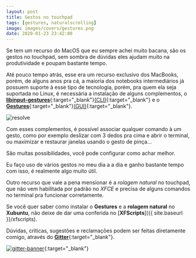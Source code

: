 ```yaml
---
layout: post
title: Gestos no touchpad
tags: [gestures, naturalscrolling]
image: images/covers/gestures.png
date: 2020-01-23 23:42:00
---
```


Se tem um recurso do MacOS que eu sempre achei muito bacana, são os gestos no touchpad, sem sombra de dúvidas eles ajudam muito na produtividade e poupam bastante tempo.

Até pouco tempo atrás, esse era um recurso exclusivo dos MacBooks, porém, de alguns anos pra cá, a maioria dos notebooks intermediários já possuem suporte à esse tipo de tecnologia, porém, pra quem ela seja suportada no Linux, é necessária a instalação de alguns complementos, o [**libinput-gestures**](https://github.com/bulletmark/libinput-gestures){:target="_blank"}[(CLI)](https://pt.wikipedia.org/wiki/Interface_de_linha_de_comandos){:target="_blank"} e o [**Gestures**](https://gitlab.com/cunidev/gestures){:target="_blank"}[(GUI)](https://pt.wikipedia.org/wiki/Interface_gr%C3%A1fica_do_utilizador){:target="_blank"}.

![resolve](https://xfscripts.rauldipeas.tk/images/gestures.png)

Com esses complementos, é possível associar qualquer comando à um gesto, como por exemplo deslizar com 3 dedos pra cima e abrir o terminal, ou maximizar e restaurar janelas usando o gesto de pinça...

São muitas possibilidades, você pode configurar como achar melhor.

Eu faço uso de vários gestos no meu dia a a dia e ganho bastante tempo com isso, é realmente algo muito útil.

Outro recurso que vale a pena mensionar é a _rolagem natural_ no touchpad, que não vem habilitada por padrão no _XFCE_ e precisa de alguns comandos no terminal pra funcionar corretamente.

Se você quer saber como instalar o **Gestures** e a **rolagem natural** no **Xubuntu**, não deixe de dar uma conferida no [**XFScripts**]({{ site.baseurl }}/xfscripts).

Dúvidas, críticas, sugestões e reclamações podem ser feitas diretamente comigo, através do [**Gitter**](https://gitter.im/xfscripts/comunidade){:target="_blank"}.

[![gitter-banner](https://xfscripts.rauldipeas.tk/images/gitter-banner.png)](https://gitter.im/xfscripts/comunidade){:target="_blank"}